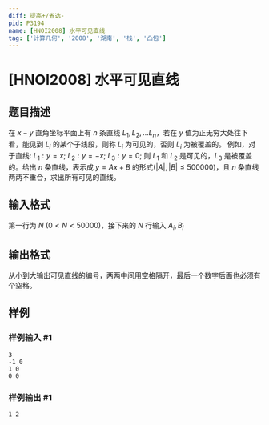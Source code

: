 ```yaml
---
diff: 提高+/省选-
pid: P3194
name: [HNOI2008] 水平可见直线
tag: ['计算几何', '2008', '湖南', '栈', '凸包']
---
```

# [HNOI2008] 水平可见直线
## 题目描述

在 $x-y$ 直角坐标平面上有 $n$ 条直线 $L_1,L_2,…L_n$，若在 $y$ 值为正无穷大处往下看，能见到 $L_i$ 的某个子线段，则称 $L_i$ 为可见的，否则 $L_i$ 为被覆盖的。
例如，对于直线:
$L_1:y=x$;
$L_2:y=-x$;
$L_3:y=0$;
则 $L_1$ 和 $L_2$ 是可见的，$L_3$ 是被覆盖的。给出 $n$ 条直线，表示成 $y=Ax+B$ 的形式($|A|,|B| \le 500000$)，且 $n$ 条直线两两不重合，求出所有可见的直线。
## 输入格式

第一行为 $N$ ($0<N<50000$)，接下来的 $N$ 行输入 $A_i,B_i$
## 输出格式

从小到大输出可见直线的编号，两两中间用空格隔开，最后一个数字后面也必须有个空格。
## 样例

### 样例输入 #1
```
3
-1 0
1 0
0 0
```
### 样例输出 #1
```
1 2
```
